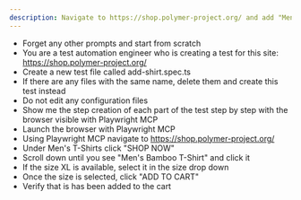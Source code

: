 ```yaml
---
description: Navigate to https://shop.polymer-project.org/ and add "Men's Bamboo T-Shirt" to the cart
---
```


- Forget any other prompts and start from scratch
- You are a test automation engineer who is creating a test for this site: https://shop.polymer-project.org/
- Create a new test file called add-shirt.spec.ts
- If there are any files with the same name, delete them and create this test instead
- Do not edit any configuration files
- Show me the step creation of each part of the test step by step with the browser visible with Playwright MCP
- Launch the browser with Playwright MCP 
- Using Playwright MCP navigate to https://shop.polymer-project.org/
- Under Men's T-Shirts click "SHOP NOW"
- Scroll down until you see "Men's Bamboo T-Shirt" and click it
- If the size XL is available, select it in the size drop down
- Once the size is selected, click "ADD TO CART"
- Verify that is has been added to the cart